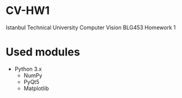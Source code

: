 # CV-HW1
Istanbul Technical University Computer Vision BLG453 Homework 1

# Used modules
- Python 3.x
  - NumPy
  - PyQt5
  - Matplotlib
